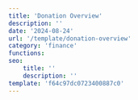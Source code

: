 ```yaml
---
title: 'Donation Overview'
description: ''
date: '2024-08-24'
url: '/template/donation-overview'
category: 'finance'
functions:
seo:
    title: ''
    description: ''
template: 'f64c97dc0723400887c0'
---
```

